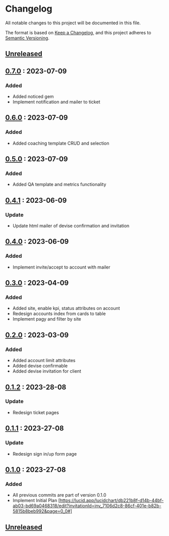 # Changelog

All notable changes to this project will be documented in this file.

The format is based on [Keep a Changelog](https://keepachangelog.com),
and this project adheres to [Semantic Versioning](https://semver.org).

## [Unreleased]

## [0.7.0] : 2023-07-09

### Added

- Added noticed gem
- Implement notification and mailer to ticket

## [0.6.0] : 2023-07-09

### Added

- Added coaching template CRUD and selection

## [0.5.0] : 2023-07-09

### Added

- Added QA template and metrics functionality

## [0.4.1] : 2023-06-09

### Update

- Update html mailer of devise confirmation and invitation

## [0.4.0] : 2023-06-09

### Added

- Implement invite/accept to account with mailer

## [0.3.0] : 2023-04-09

### Added

- Added site, enable kpi, status attributes on account
- Redesign accounts index from cards to table
- Implement pagy and filter by site

## [0.2.0] : 2023-03-09

### Added

- Added account limit attributes
- Added devise confirmable
- Added devise invitation for client

## [0.1.2] : 2023-28-08

### Update

- Redesign ticket pages

## [0.1.1] : 2023-27-08

### Update

- Redesign sign in/up form page

## [0.1.0] : 2023-27-08

### Added

- All previous commits are part of version 0.1.0
- Implement Initial Plan [https://lucid.app/lucidchart/db221b8f-d14b-44bf-ab03-bd69a0468318/edit?invitationId=inv_7106d2c8-86cf-401e-b82b-5815b8beb992&page=0_0#]

## [Unreleased]
[unreleased]: https://github.com/danrayfr/unified/branch/development#diff
[0.7.0]: https://github.com/danrayfr/unified/pull/12
[0.6.0]: https://github.com/danrayfr/unified/pull/10
[0.5.0]: https://github.com/danrayfr/unified/pull/9
[0.4.1]: https://github.com/danrayfr/unified/pull/8
[0.4.0]: https://github.com/danrayfr/unified/pull/7
[0.3.0]: https://github.com/danrayfr/unified/pull/6
[0.2.0]: https://github.com/danrayfr/unified/pull/5
[0.1.2]: https://github.com/danrayfr/unified/pull/3
[0.1.1]: https://github.com/danrayfr/unified/pull/1
[0.1.0]: https://github.com/danrayfr/unified
